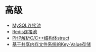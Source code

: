 # 高级

* [MySQL连接池](http://git.oschina.net/swoole/swoole_framework/blob/master/libs/Swoole/Async/MySQL.php)
* [Redis连接池](http://git.oschina.net/swoole/swoole_framework/blob/master/libs/Swoole/Async/Redis.php)
* [PHP解析C/C++结构体struct](http://git.oschina.net/swoole/swoole_framework/blob/master/libs/Swoole/Memory/Struct.php)
* [基于共享内存文件系统的Key-Value存储](http://git.oschina.net/swoole/swoole_framework/blob/master/libs/Swoole/Memory/Storage.php)